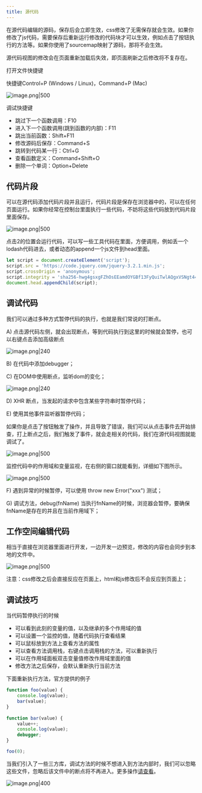 ```yaml
---
title: 源代码
---
```


在源代码编辑的源码，保存后会立即生效，css修改了无需保存就会生效。如果你修改了js代码，需要保存后重新运行修改的代码块才可以生效，例如点击了按钮执行的方法等。如果你使用了sourcemap映射了源码，那将不会生效。

源代码视图的修改会在页面重新加载后失效，即页面刷新之后修改将不复存在。

打开文件快捷键

快捷键Control+P (Windows / Linux)，Command+P (Mac)

![image.png|500](https://s1.vika.cn/space/2023/01/29/b62151f97858447c98ca576950443c87)


调试快捷键

- 跳过下一个函数调用：F10
- 进入下一个函数调用(跳到函数的内部)：F11
- 跳出当前函数：Shift+F11
- 修改源码后保存：Command+S
- 跳转到代码某一行：Ctrl+G
- 查看函数定义：Command+Shift+O
- 删除一个单词：Option+Delete


## 代码片段

可以在源代码添加代码片段并且运行，代码片段是保存在浏览器中的，可以在任何页面运行。如果你经常在控制台里面执行一些代码，不妨将这些代码放到代码片段里面保存。

![image.png|500](https://s1.vika.cn/space/2023/01/30/3dc9c83b18f74926aeab6e5f96d13b37)

点击2的位置会运行代码，可以写一些工具代码在里面，方便调用，例如丢一个lodash代码进去，或者动态的append一个js文件到head里面。

```js
let script = document.createElement('script');
script.src = 'https://code.jquery.com/jquery-3.2.1.min.js';
script.crossOrigin = 'anonymous';
script.integrity = 'sha256-hwg4gsxgFZhOsEEamdOYGBf13FyQuiTwlAQgxVSNgt4=';
document.head.appendChild(script);
```

## 调试代码

我们可以通过多种方式暂停代码的执行，也就是我们常说的打断点。

A) 点击源代码左侧，就会出现断点，等到代码执行到这里的时候就会暂停，也可以右键点击添加高级断点

![image.png|240](https://s1.vika.cn/space/2023/01/30/617d61beeaea4f5eb981d7927ce8fecb)

B) 在代码中添加debugger；

C) 在DOM中使用断点，监听dom的变化；

![image.png|240](https://s1.vika.cn/space/2023/01/30/142f3095daf842369875cdca4a102be3)

D) XHR 断点，当发起的请求中包含某些字符串时暂停代码；

E) 使用其他事件监听器暂停代码；

如果你是点击了按钮触发了操作，并且导致了错误，我们可以从点击事件去开始排查，打上断点之后，我们触发了事件，就会走相关的代码，我们在源代码视图就能调试了。

![image.png|500](https://s1.vika.cn/space/2023/01/30/f7099588af804f988d9301dfdd11f695)

监控代码中的作用域和变量监视，在右侧的窗口就能看到，详细如下图所示。

![image.png|500](https://s1.vika.cn/space/2023/01/30/e419886b95ae43d4a04506a6536e398a)

F) 遇到异常的时候暂停，可以使用 throw new Error("xxx") 测试；

G) 调试方法，debug(fnName) 当执行fnName的时候，浏览器会暂停，要确保fnName是存在的并且在当前作用域下；

## 工作空间编辑代码

相当于直接在浏览器里面进行开发，一边开发一边预览，修改的内容也会同步到本地的文件中。

![image.png|500](https://s1.vika.cn/space/2023/01/30/79dad5d16f5841f5971171b405c817d2)

注意：css修改之后会直接反应在页面上，html和js修改后不会反应到页面上；

## 调试技巧

当代码暂停执行的时候

- 可以看到此刻的变量的值，以及继承的多个作用域的值
- 可以设置一个监控的值，随着代码执行查看结果
- 可以鼠标放到方法上查看方法的属性
- 可以查看方法调用栈，右键点击调用栈的方法，可以重新执行
- 可以在作用域面板双击变量值修改作用域里面的值
- 修改方法之后保存，会默认重新执行当前方法

下面重新执行方法，官方提供的例子

```js
function foo(value) {
    console.log(value);
    bar(value);
}
 
function bar(value) {
    value++;
    console.log(value);
    debugger;
}

foo(0);
```

当我们引入了一些三方库，调试方法的时候不想进入到方法内部时，我们可以忽略这些文件，忽略后该文件中的断点将不再进入。更多操作[请查看](https://developer.chrome.com/docs/devtools/javascript/reference/#ignore-list)。

![image.png|400](https://s1.vika.cn/space/2023/01/31/dc84c5bb4fa34bb6ab21156aef18d878)

